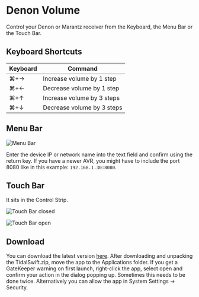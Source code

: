# Denon Volume

Control your Denon or Marantz receiver from the Keyboard, the Menu Bar or the Touch Bar.

## Keyboard Shortcuts

| Keyboard | Command                    |
| -------- | -------------------------- |
| ⌘+→      | Increase volume by 1 step  |
| ⌘+←      | Decrease volume by 1 step  |
| ⌘+↑      | Increase volume by 3 steps |
| ⌘+↓      | Decrease volume by 3 steps |



## Menu Bar

![Menu Bar](README.assets/MenuBar.png)

Enter the device IP or network name into the text field and confirm using the return key. If you have a newer AVR, you might have to include the port 8080 like in this example: `192.168.1.30:8080`.



## Touch Bar

It sits in the Control Strip.

![Touch Bar closed](README.assets/TouchBarClosed.png)

![Touch Bar open](README.assets/TouchBarOpen.png)



## Download

You can download the latest version [here](https://github.com/melgu/Denon-Volume/releases).
After downloading and unpacking the TidalSwift.zip, move the app to the Applications folder. If you get a GateKeeper warning on first launch, right-click the app, select open and confirm your action in the dialog popping up. Sometimes this needs to be done twice. Alternatively you can allow the app in System Settings -> Security.
